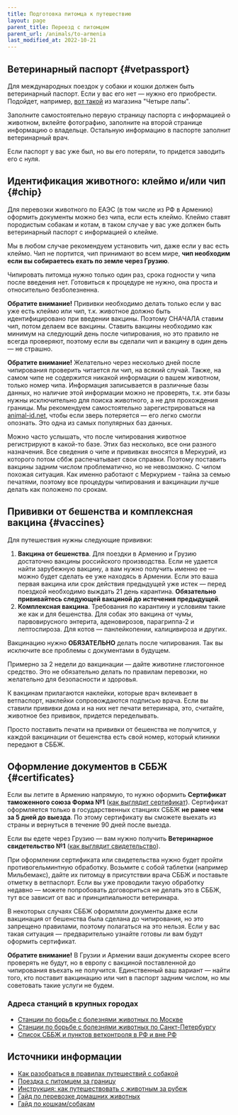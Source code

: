 ```yaml
---
title: Подготовка питомца к путешествию
layout: page
parent_title: Переезд с питомцем
parent_url: /animals/to-armenia
last_modified_at: 2022-10-21
---
```


## Ветеринарный паспорт {#vetpassport}

Для международных поездок у собаки и кошки должен быть ветеринарный паспорт. Если у вас его нет — нужно его приобрести.
Подойдет, например, [вот такой](https://4lapy.ru/catalog/veterinarnaya-apteka/universalnye/veterinarnyy-pasport-universalnye/veterinarnyy_pasport_chetyre_lapy.html)
из магазина "Четыре лапы".

Заполните самостоятельно первую страницу паспорта с информацией о животном, вклейте фотографию, заполните на второй
странице информацию о владельце. Остальную информацию в паспорте заполнит ветеринарный врач.

Если паспорт у вас уже был, но вы его потеряли, то придется заводить его с нуля.

## Идентификация животного: клеймо и/или чип {#chip}

Для перевозки животного по ЕАЭС (в том числе из РФ в Армению) оформить документы можно без чипа, если есть клеймо.
Клеймо ставят породистым собакам и котам, в таком случае у вас уже должен быть ветеринарный паспорт с информацией о клейме.

Мы в любом случае рекомендуем установить чип, даже если у вас есть клеймо. Чип не портится, чип принимают во всем мире,
**чип необходим если вы собираетесь ехать по земле через Грузию**.

Чипировать питомца нужно только один раз, срока годности у чипа после введения нет. Готовиться к процедуре не нужно,
она проста и относительно безболезненна.

**Обратите внимание!** Прививки необходимо делать только если у вас уже есть клеймо или чип, т.к. животное должно быть
идентифицировано при введении вакцины. Поэтому СНАЧАЛА ставим чип, потом делаем все вакцины. Ставить вакцины необходимо
как минимум на следующий день после чипирования, но это правило не всегда проверяют, поэтому если вы сделали чип и
вакцину в один день — не страшно.

**Обратите внимание!** Желательно через несколько дней после чипирования проверить читается ли чип, на всякий случай.
Также, на самом чипе не содержится никакой информации о вашем животном, только номер чипа. Информация записывается в различные
базы данных, но наличие этой информации можно не проверять, т.к. эти базы нужны исключительно для поиска животного,
а не для прохождения границы. Мы рекомендуем самостоятельно зарегистрироваться на [animal-id.net](https://animal-id.net),
чтобы если зверь потеряется — его легко смогли опознать. Это одна из самых популярных баз данных.

Можно часто услышать, что после чипирования животное регистрируют в какой-то базе. Этих баз несколько, все они
разного назначения. Все сведения о чипе и прививках вносятся в Меркурий, из которого потом сббж распечатывает свои справки.
Поэтому поставить вакцины задним числом проблематично, но не невозможно. С чипом похожая ситуация. Как именно работают
с Меркурием - тайна за семью печатями, поэтому все процедуры чипирования и вакцинации лучше делать как положено по срокам.

## Прививки от бешенства и комплексная вакцина {#vaccines}

Для путешествия нужны следующие прививки:

1. **Вакцина от бешенства**. Для поездки в Армению и Грузию достаточно вакцины российского производства. Если не удается
   найти зарубежную вакцину, а вам нужно получить именно ее — можно будет сделать ее уже находясь в Армении. Если это ваша
   первая вакцина или срок действия предыдущей уже истек — перед поездкой необходимо выждать 21 день карантина.
   **Обязательно прививайтесь следующей вакциной до истечения предыдущей**.
2. **Комплексная вакцина**. Требования по карантину и условиям такие же как и для бешенства. Для собак это вакцина от
   чумы, парвовирусного энтерита, аденовирозов, парагриппа-2 и лептоспироза. Для котов — панлейкопении, калицивироза и других.

Вакцинацию нужно **ОБЯЗАТЕЛЬНО** делать после чипирования. Так вы исключите все проблемы с документами в будущем.

Примерно за 2 недели до вакцинации — дайте животине глистогонное средство. Это не обязательно делать по правилам перевозки,
но желательно для безопасности и здоровья.

К вакцинам прилагаются наклейки, которые врач вклеивает в ветпаспорт, наклейки сопровождаются подписью врача. Если вы
ставили прививки дома и на них нет печати ветеринара, это, считайте, животное без прививок, придется переделывать.

Просто поставить печати на прививки от бешенства не получится, у каждой вакцинации от бешенства есть свой номер,
который клиники передают в СББЖ.

## Оформление документов в СББЖ {#certificates}

Если вы летите в Армению напрямую, то нужно оформить **Сертификат таможенного союза Форма №1**
([как выглядит сертификат](https://fsvps.gov.ru/fsvps-docs/ru/importExport/crt/tsouz/form_1.pdf)). Сертификат
оформляется только в государственных станциях СББЖ **не ранее чем за 5 дней до выезда**. По этому сертификату
вы сможете выехать из страны и вернуться в течение 90 дней после выезда.

Если вы едете через Грузию — вам нужно получить **Ветеринарное свидетельство №1**
([как выглядит свидетельство](/files/animals-vetsvid.jpg)).

При оформлении сертификата или свидетельства нужно будет пройти противогельминтную обработку. Возьмите с собой таблетки
(например Мильбемакс), дайте их питомцу в присутствии врача СББЖ и поставьте отметку в ветпаспорт. Если вы уже проводили
такую обработку недавно — можете попробовать договориться не делать это в СББЖ, тут все зависит от вас и принципиальности
ветеринара.

В некоторых случаях СББЖ оформляли документы даже если вакцинация от бешенства была сделана до чипирования, но это
запрещено правилами, поэтому полагаться на это нельзя. Если у вас такая ситуация — предварительно узнайте готовы ли вам
будут оформить сертификат.

**Обратите внимание!** В Грузии и Армении ваши документы скорее всего проверять не будут,
но в европу с вакциной поставленной до чипирования въехать не получится. Единственный ваш вариант — найти того, кто
поставит вакцинацию или чип в паспорт задним числом, но мы советовать такие услуги не будем.

### Адреса станций в крупных городах

- [Станции по борьбе с болезнями животных по Москве](http://mosobvet.ru/departament/)
- [Станции по борьбе с болезнями животных по Санкт-Петербургу](http://www.spbvet.ru/structure/stationall/)
- [Список СББЖ и пунктов ветконтроля в РФ и вне РФ](https://docs.google.com/spreadsheets/d/1wRx7hnck4QOV97gTzuVUp_jLBAr-gwIAeJJ5II8aQjc/edit#gid=0)

## Источники информации

- [Как разобраться в правилах путешествий с собакой](https://bavarian-hound.com/trips/documents.html)
- [Поездка с питомцем за границу](https://lapka-app.notion.site/96d6675eb113425e959fc7a08e8ce56d)
- [Инструкция: как путешествовать с животным за рубеж](https://fsvps.gov.ru/ru/ehksport-import/dlya-vladelcev-zhivotnyh/instrukciya)
- [Гайд по перевозке домашних животных](https://app.simplenote.com/p/8m020X)
- [Гайд по кошкам/собакам](https://docs.google.com/document/d/11rGMd9-e0LQL-VJyiDuVLjdosSIQl1QlHDPxwIX6O6o/edit#heading=h.9ht2i1bssg39)
